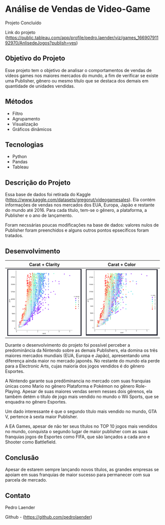 # Análise de Vendas de Video-Game

  Projeto Concluído

  Link do projeto (https://public.tableau.com/app/profile/pedro.laender/viz/games_16690791192970/AnlisedeJogos?publish=yes)
## Objetivo do Projeto

  Esse projeto tem o objetivo de analisar o comportamentos de vendas de vídeos games nos maiores mercados do mundo, a fim de verificar se existe uma Publisher, gênero ou mesmo título que se destaca dos demais em quantidade de unidades vendidas.
## Métodos

  - Filtro
  - Agrupamento
  - Visualização
  - Gráficos dinâmicos
## Tecnologias 

  - Python
  - Pandas
  - Tableau
## Descrição do Projeto

  Essa base de dados foi retirada do Kaggle (https://www.kaggle.com/datasets/gregorut/videogamesales). Ela contém informações de vendas nos mercados dos EUA, Europa, Japão e restante do mundo até 2016. Para cada título, tem-se o gênero, a plataforma, a Publisher e o ano de lançamento.

  Foram necssárias poucas modificações na base de dados: valores nulos de Publisher foram preenchidos e alguns outros pontos epsecíficos foram tratados.

## Desenvolvimento

  Carat + Clarity          |  Carat + Color
:-------------------------:|:-------------------------:
![image](https://github.com/pedrolaender/03.Ironhack_Diamonds/blob/main/images/05.%20clarity.PNG?raw=true)   |   ![image](https://github.com/pedrolaender/03.Ironhack_Diamonds/blob/main/images/06.%20color%20.PNG?raw=true)

  
  Durante o desenvolvimento do projeto foi possível perceber a predominância da Nintendo sobre as demais Publishers, ela domina os três maiores mercados mundiais (EUA, Europa e Japão), apresentando uma diferença ainda maior no mercado japonês. No restante do mundo ela perde para a Electronic Arts, cujas maioria dos jogos vendidos é do gênero Esportes.

  A Nintendo garante sua predôminancia no mercado com suas franquias únicas como Mario no gênero Plataforma e Pokémon no gênero Role-Playing. Apesar de suas maiores vendas serem nesses dois gêrenos, ela também detém o título de jogo mais vendido no mundo o Wii Sports, que se enquadra no gênero Esportes. 

  Um dado interessante é que o segundo título mais vendido no mundo, GTA V, pertence à sexta maior Publisher.

  A EA Games, apesar de não ter seus títulos no TOP 10 jogos mais vendidos no mundo, conquista o segundo lugar de maior publisher com as suas franquias jogos de Esportes como FIFA, que são lançados a cada ano e Shooter como Battlefield.

## Conclusão
  Apesar de estarem sempre lançando novos títulos, as grandes empresas se apoiam em suas franquias de maior sucesso para permanecer com sua parcela de mercado.
  
## Contato

  Pedro Laender
  
  Github - (https://github.com/pedrolaender)
